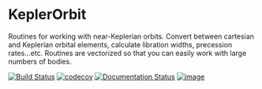 # KeplerOrbit

Routines for working with near-Keplerian orbits. Convert between cartesian and Keplerian
orbital elements, calculate libration widths, precession rates...etc. Routines are vectorized
so that you can easily work with large numbers of bodies.

[![Build Status](https://github.com/spencerw/keplerorbit/actions/workflows/python-package.yml/badge.svg?branch=master)](https://github.com/spencerw/keplerorbit/actions)
[![codecov](https://codecov.io/gh/spencerw/keplerorbit/branch/master/graph/badge.svg)](https://codecov.io/gh/spencerw/keplerorbit)
[![Documentation Status](https://readthedocs.org/projects/keplerorbit/badge/?version=latest)](https://keplerorbit.readthedocs.io/en/latest/?badge=latest)
[![image](http://img.shields.io/badge/license-MIT-brightgreen.svg)](https://github.com/jobovy/exampy/blob/master/LICENSE)